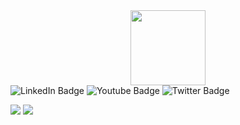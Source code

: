 <div id="header" align="center">
  <img src="https://media.giphy.com/media/lP8xu5t2DLGG045H8F/giphy.gif" width="120"/>
</div>

<div id="badges">
  <img src="https://img.shields.io/badge/LinkedIn-blue?style=for-the-badge&logo=linkedin&logoColor=white" alt="LinkedIn Badge"/>
  <img src="https://img.shields.io/badge/YouTube-red?style=for-the-badge&logo=youtube&logoColor=white" alt="Youtube Badge"/>
  <img src="https://img.shields.io/badge/Twitter-blue?style=for-the-badge&logo=twitter&logoColor=white" alt="Twitter Badge"/>
</div>

![](https://raw.githubusercontent.com/talmkg/github-stats/master/generated/overview.svg#gh-dark-mode-only)
![](https://raw.githubusercontent.com/username/github-stats/master/generated/languages.svg#gh-dark-mode-only)


